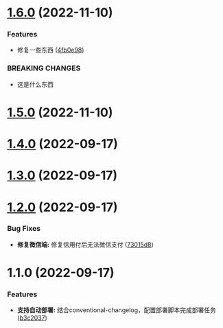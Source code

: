 # [1.6.0](https://github.com/AaronCxh/automaticDeployment/compare/v1.5.0...v1.6.0) (2022-11-10)


### Features

* 修复一些东西 ([4fb0e98](https://github.com/AaronCxh/automaticDeployment/commit/4fb0e9874689d526cf0c8c5a529d7e96ae6a1c52))


### BREAKING CHANGES

* 这是什么东西



# [1.5.0](https://github.com/AaronCxh/automaticDeployment/compare/v1.4.0...v1.5.0) (2022-11-10)



# [1.4.0](https://github.com/AaronCxh/automaticDeployment/compare/v1.3.0...v1.4.0) (2022-09-17)



# [1.3.0](https://github.com/AaronCxh/automaticDeployment/compare/v1.2.0...v1.3.0) (2022-09-17)



# [1.2.0](https://github.com/AaronCxh/automaticDeployment/compare/v1.1.0...v1.2.0) (2022-09-17)


### Bug Fixes

* **修复微信端:** 修复信用付后无法微信支付 ([73015d8](https://github.com/AaronCxh/automaticDeployment/commit/73015d8f6c8266a6cc8acea25fb9b080b4386292))



# 1.1.0 (2022-09-17)


### Features

* **支持自动部署:** 结合conventional-changelog，配置部署脚本完成部署任务 ([b3c2037](https://github.com/AaronCxh/automaticDeployment/commit/b3c20378da098c20ccfb4818a8ddaf62f2fa757e))



